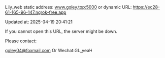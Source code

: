 Lily_web static address: www.goley.top:5000
or dynamic URL: https://ec28-61-165-96-147.ngrok-free.app

Updated at: 2025-04-19 20:41:21

If you cannot open this URL, the server might be down.

Please contact: 

goley04@foxmail.com Or Wechat:GL_yeaH
